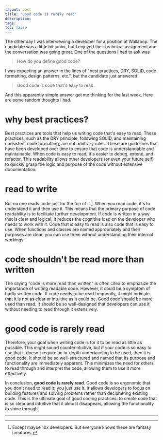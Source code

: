 ```yaml
---
layout: post
title: "Good code is rarely read" 
description:  
tags:
toc: false
---
```



The other day I was interviewing a developer for a position at Wallapop. The candidate was a little bit junior, but I enjoyed their technical assignment and the conversation was going great. One of the questions I had to ask was 

>How do you define good code? 

I was expecting an answer in the lines of "best practices, DRY, SOLID, code formatting, design patterns, etc.", but the candidate just answered

>Good code is code that's easy to read.

And this apparently simple answer got me thinking for the last week. Here are some random thoughts I had.

# why best practices?

Best practices are tools that help us writing code that's easy to read. These practices, such as the DRY principle, following SOLID, and maintaining consistent code formatting, are not arbitrary rules. These are guidelines that have been developed over time to ensure that code is understandable and maintainable. When code is easy to read, it's easier to debug, extend, and refactor. This readability allows other developers (or even your future self) to quickly grasp the logic and purpose of the code without extensive documentation.

# read to write

But no one reads code just for the fun of it [^1]. When you read code, it's to understand it and then use it. This means that the primary purpose of code readability is to facilitate further development. If code is written in a way that is clear and logical, it reduces the cognitive load on the developer who needs to work with it. Code that is easy to read is also code that is easy to use. When functions and classes are named appropriately and their purposes are clear, you can use them without understanding their internal workings.

# code shouldn't be read more than written

The saying "code is more read than written" is often cited to emphasize the importance of writing readable code. However, it could be a symptom of badly written code. If code needs to be read frequently, it might indicate that it is not as clear or intuitive as it could be. Good code should be more used than read. It should be so well-designed that developers can use it without needing to read through it extensively.


# good code is rarely read

Therefore, your goal when writing code is for it to be read as little as possible. This might sound counterintuitive, but if your code is so easy to use that it doesn't require an in-depth undertanding to be used, then it is good code. It should be so well-structured and named that its purpose and functionality are immediately apparent. This minimizes the need for others to read through and interpret the code, allowing them to use it more effectively.

In conclusion, **good code is rarely read**. Good code is so ergonomic that you don't need to read it; you just use it. It allows developers to focus on building features and solving problems rather than deciphering existing code. This is the ultimate goal of good coding practices: to create code that is so clear and intuitive that it almost disappears, allowing the functionality to shine through.

---

[^1]: Except maybe 10x developers. But everyone knows these are fantasy creatures.